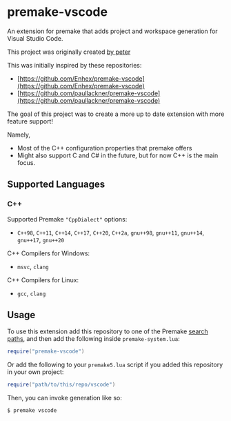 # premake-vscode
An extension for premake that adds project and workspace generation for Visual Studio Code.

This project was originally created [by peter](https://github.com/peter1745)

This was initially inspired by these repositories:
*   [https://github.com/Enhex/premake-vscode](https://github.com/Enhex/premake-vscode)
*   [https://github.com/paullackner/premake-vscode](https://github.com/paullackner/premake-vscode)

The goal of this project was to create a more up to date extension with more feature support!

Namely, 
*   Most of the C++ configuration properties that premake offers
*   Might also support C and C# in the future, but for now C++ is the main focus.


## Supported Languages

### C++
Supported Premake `"CppDialect"` options:
*   `C++98`, `C++11`, `C++14`, `C++17`, `C++20`, `C++2a`, `gnu++98`, `gnu++11`, `gnu++14`, `gnu++17`, `gnu++20`

C++ Compilers for Windows:
*   `msvc`, `clang`

C++ Compilers for Linux:
*   `gcc`, `clang`


## Usage
To use this extension add this repository to one of the Premake [search paths](https://premake.github.io/docs/Locating-Scripts/), and then add the following inside `premake-system.lua`:
```lua
require("premake-vscode")
```

Or add the following to your `premake5.lua` script if you added this repository in your own project:
```lua
require("path/to/this/repo/vscode")
```

Then, you can invoke generation like so:
```bash
$ premake vscode
```
